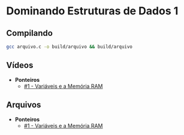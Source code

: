 # Dominando Estruturas de Dados 1

## Compilando

```bash
gcc arquivo.c -o build/arquivo && build/arquivo
```

## Vídeos

- **Ponteiros**
  - [#1 - Variáveis e a Memória RAM](https://www.youtube.com/watch?v=ucupombJuUM&list=PL3ZslI15yo2r-gHJtjORRMRKMSNRpf7u5)

## Arquivos

- **Ponteiros**
  - [#1 - Variáveis e a Memória RAM](https://github.com/Anderson-X-Araujo/estrutura-de-dados-em-c/tree/main/variaveis-e-memoria)
